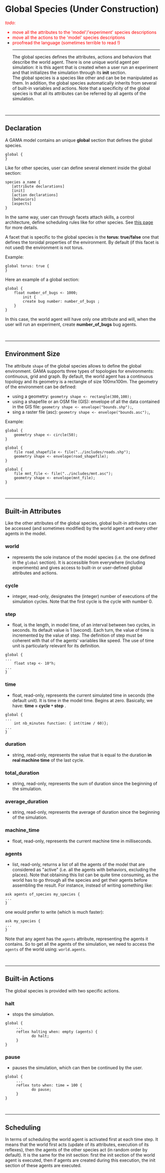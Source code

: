 # Global Species (Under Construction)
<font color='red'><i>todo</i>:<br>
<ul><li>move all the attributes to the 'model'/'experiment' species descriptions<br>
</li><li>move all the actions to the 'model' species descriptions<br>
</li><li>proofread the language (sometimes terrible to read !)<br>
</font>
<hr />
The global species defines the attributes, actions and behaviors that describe the world agent. There is one unique world agent per simulation: it is this agent that is created when a user run an experiment and that initializes the simulation through its <b>init</b> section.<br>
The global species is a species like other and can be be manipulated as them. In addition, the global species automatically inherits from several of built-in variables and actions. Note that a specificity of the global species is that all its attributes can be referred by all agents of the simulation.</li></ul>



<br />

---

## Declaration
A GAMA model contains an unique **global** section that defines the global species.

```
global {
}
```

Like for other species, user can define several element inside the global section:

```
species a_name {
   [attribute declarations]
   [init]
   [action declarations]
   [behaviors]
   [aspects]
}
```

In the same way, user can through facets attach skills, a control architecture, define scheduling rules like for other species. See [this page](G__DefiningSpecies.md) for more details.

A facet that is specific to the global species is the **torus: true/false** one that defines the toroidal properties of the environment.  By default (if this facet is not used) the environment is not torus.

Example:
```
global torus: true {
}
```

Here an example of a global section:
```
global {
	float number_of_bugs <- 1000;
        init {
		create bug number: number_of_bugs ;
	}
}
```

In this case, the world agent will have only one attribute and will, when the user will run an experiment, create **number\_of\_bugs** bug agents.

<br />

---

## Environment Size

The attribute `shape` of the global species allows to define the global environment. GAMA supports three types of topologies for environments: continuous, grid and graph. By default, the world agent has a continuous topology and its geometry is a rectangle of size 100mx100m. The geometry of the environment can be defined:
  * using a geometry: `geometry shape <- rectangle(300,100);`
  * using a shapefile or an OSM file (GIS): envelope of all the data contained in the GIS file: `geometry shape <- envelope("bounds.shp");`,
  * sing a raster file (asc): `geometry shape <- envelope("bounds.asc");`,

Example:

```
global {
	geometry shape <- circle(50);
}
```

```
global {
	file road_shapefile <- file("../includes/roads.shp");
	geometry shape <- envelope(road_shapefile);
}
```

```
global {
	file mnt_file <- file("../includes/mnt.asc");
	geometry shape <- envelope(mnt_file);
}
```

<br />

---

## Built-in Attributes

Like the other attributes of the global species, global built-in attributes can be accessed (and sometimes modified) by the world agent and every other agents in the model.

### world
  * represents the sole instance of the model species (i.e. the one defined in the `global` section). It is accessible from everywhere (including experiments) and gives access to built-in or user-defined global attributes and actions.

### cycle
  * integer, read-only, designates the (integer) number of executions of the simulation cycles. Note that the first cycle is the cycle with number 0.


### step
  * float,  is the length, in model time, of an interval between two cycles, in seconds. Its default value is 1 (second). Each turn, the value of time is incremented by the value of step. The definition of step must be coherent with that of the agents' variables like speed. The use of time unit is particularly relevant for its definition.

```
global {
...
    float step <- 10°h;
...
}
```

### time
  * float, read-only, represents the current simulated time in seconds (the default unit). It is time in the model time. Begins at zero. Basically, we have:   **time = cycle `*` step**  .

```
global {
...
    int nb_minutes function: { int(time / 60)};
...
}
```

### duration
  * string, read-only, represents the value that is equal to the duration **in real machine time** of the last cycle.

### total\_duration
  * string, read-only, represents the sum of duration since the beginning of the simulation.

### average\_duration
  * string, read-only, represents the average of duration since the beginning of the simulation.

### machine\_time
  * float, read-only, represents the current machine time in milliseconds.

### agents
  * list, read-only, returns a list of all the agents of the model that are considered as "active" (i.e. all the agents with behaviors, excluding the places). Note that obtaining this list can be quite time consuming, as the world has to go through all the species and get their agents before assembling the result. For instance, instead of writing something like:

```
ask agents of_species my_species {
...
}
```

one would prefer to write (which is much faster):

```
ask my_species {
...
}
```
Note that any agent has the `agents` attribute, representing the agents it contains. So to get all the agents of the simulation, we need to access the `agents` of the world using: `world.agents`.

<br />

---

## Built-in Actions
The global species is provided with two specific actions.

### halt
  * stops the simulation.

```
global {
     ...
     reflex halting when: empty (agents) {
            do halt;
     }
}
```

### pause
  * pauses the simulation, which can then be continued by the user.

```
global {
     ...
     reflex toto when: time = 100 {
            do pause;
     }
}
```

<br />

---

## Scheduling
In terms of scheduling the world agent is activated first at each time step. It means that the world first acts (update of its attributes, execution of its reflexes), then the agents of the other species act (in random order by default).
It is the same for the init section: first the init section of the world agent is executed, then if agents are created during this execution, the init section of these agents are executed.